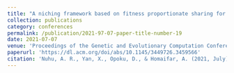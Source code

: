 ```yaml
---
title: "A niching framework based on fitness proportionate sharing for multi-objective genetic algorithm (moga-fps)"
collection: publications
category: conferences
permalink: /publication/2021-97-07-paper-title-number-19
date: 2021-07-07
venue: 'Proceedings of the Genetic and Evolutionary Computation Conference Companion'
paperurl: 'https://dl.acm.org/doi/abs/10.1145/3449726.3459566'
citation: 'Nuhu, A. R., Yan, X., Opoku, D., & Homaifar, A. (2021, July). A niching framework based on fitness proportionate sharing for multi-objective genetic algorithm (moga-fps). In Proceedings of the Genetic and Evolutionary Computation Conference Companion (pp. 191-192).'
---
```

